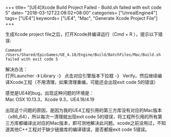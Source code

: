 +++
title= "[UE4]Xcode Build Project Failed - Build.sh failed with exit code 5"
date= "2018-03-12T22:08:02+08:00"
categories= ["UnrealEngine4"]
tags= ["UE4"]
keywords= ["UE4", "Mac", "Generate Xcode Project File"]
+++

生成Xcode project file之后，打开Xcode并编译运行（Cmd + R ），提示以下错误:

    Command /Users/Shared/EpicGames/UE_4.18/Engine/Build/BatchFiles/Mac/Build.sh failed with exit code 5
    
解决办法：  
打开Launcher -》 Library -》 点击对应引擎版本下拉框 -》 Verify。然后继续编译Xcode工程（不用清理，如果清理重编，可能还会出现exit code 5的错误）

感觉是UE4的bug，出现这种问题的环境是：  
Mac OSX 10.13.3，Xcode 9.3，UE4.18/4.19

出现这个问题的原因，是因为我的UE4工程引用的第三方库没有对应的Mac版本（x86_64），所以每次一清理就出现exit code 5的错误，将工程所引用的所有第三方库都编译出对应的Mac版本，即可测地解决此问题。xcode之前没用过，不知道其他C++工程对于缺少链接库的编译错误，是否都报exit code 5错误。

